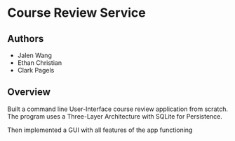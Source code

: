 # Course Review Service

## Authors

* Jalen Wang
* Ethan Christian 
* Clark Pagels
 
## Overview
Built a command line User-Interface course review application from scratch. The program uses a Three-Layer Architecture with SQLite for Persistence. 

Then implemented a GUI with all features of the app functioning
